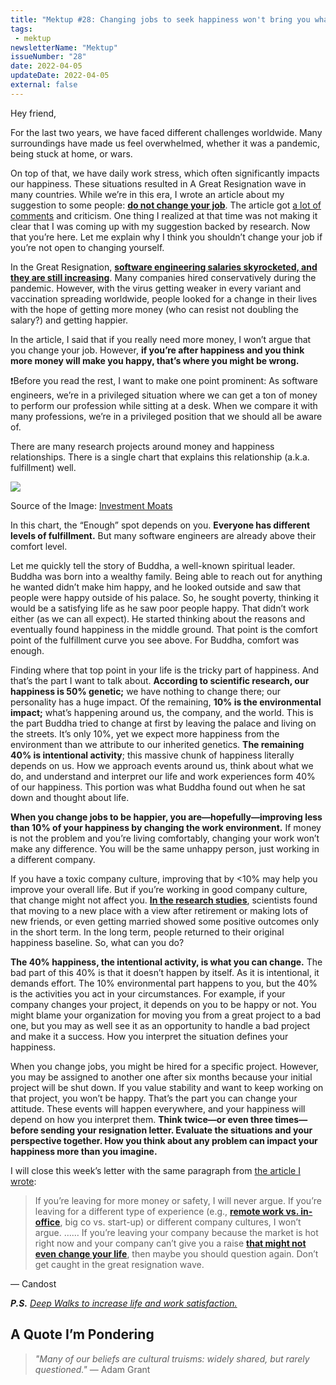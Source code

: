 ```yaml
---
title: "Mektup #28: Changing jobs to seek happiness won't bring you what you want"
tags:
 - mektup
newsletterName: "Mektup"
issueNumber: "28"
date: 2022-04-05
updateDate: 2022-04-05
external: false
---
```


Hey friend,

For the last two years, we have faced different challenges worldwide. Many surroundings have made us feel overwhelmed, whether it was a pandemic, being stuck at home, or wars.

On top of that, we have daily work stress, which often significantly impacts our happiness. These situations resulted in A Great Resignation wave in many countries. While we’re in this era, I wrote an article about my suggestion to some people: **[do not change your job](/do-not-change-jobs/)**. The article got [a lot of comments](https://news.ycombinator.com/item?id=30437733) and criticism. One thing I realized at that time was not making it clear that I was coming up with my suggestion backed by research. Now that you’re here. Let me explain why I think you shouldn’t change your job if you’re not open to changing yourself.

In the Great Resignation, **[software engineering salaries skyrocketed, and they are still increasing](https://blog.pragmaticengineer.com/off-cycle-compensation-adjustments-for-software-engineers-in-2021/)**. Many companies hired conservatively during the pandemic. However, with the virus getting weaker in every variant and vaccination spreading worldwide, people looked for a change in their lives with the hope of getting more money (who can resist not doubling the salary?) and getting happier.

In the article, I said that if you really need more money, I won’t argue that you change your job. However, **if you’re after happiness and you think more money will make you happy, that’s where you might be wrong.**

❗Before you read the rest, I want to make one point prominent: As software engineers, we’re in a privileged situation where we can get a ton of money to perform our profession while sitting at a desk. When we compare it with many professions, we’re in a privileged position that we should all be aware of.

There are many research projects around money and happiness relationships. There is a single chart that explains this relationship (a.k.a. fulfillment) well.

![](/images/content/newsletter/the-fulfillment-curve.png)

Source of the Image: [Investment Moats](https://investmentmoats.com/budgeting/your-fulfillment-curveunderstanding-how-much-money-is-enough/)

In this chart, the “Enough” spot depends on you. **Everyone has different levels of fulfillment.** But many software engineers are already above their comfort level.

Let me quickly tell the story of Buddha, a well-known spiritual leader. Buddha was born into a wealthy family. Being able to reach out for anything he wanted didn’t make him happy, and he looked outside and saw that people were happy outside of his palace. So, he sought poverty, thinking it would be a satisfying life as he saw poor people happy. That didn’t work either (as we can all expect). He started thinking about the reasons and eventually found happiness in the middle ground. That point is the comfort point of the fulfillment curve you see above. For Buddha, comfort was enough.

Finding where that top point in your life is the tricky part of happiness. And that’s the part I want to talk about. **According to scientific research, our happiness is 50% genetic;** we have nothing to change there; our personality has a huge impact. Of the remaining, **10% is the environmental impact;** what’s happening around us, the company, and the world. This is the part Buddha tried to change at first by leaving the palace and living on the streets. It’s only 10%, yet we expect more happiness from the environment than we attribute to our inherited genetics. **The remaining 40% is intentional activity**; this massive chunk of happiness literally depends on us. How we approach events around us, think about what we do, and understand and interpret our life and work experiences form 40% of our happiness. This portion was what Buddha found out when he sat down and thought about life.

**When you change jobs to be happier, you are—hopefully—improving less than 10% of your happiness by changing the work environment.** If money is not the problem and you’re living comfortably, changing your work won’t make any difference. You will be the same unhappy person, just working in a different company.

If you have a toxic company culture, improving that by <10% may help you improve your overall life. But if you’re working in good company culture, that change might not affect you. **[In the research studies](http://sonjalyubomirsky.com/wp-content/themes/sonjalyubomirsky/papers/LSS2005.pdf)**, scientists found that moving to a new place with a view after retirement or making lots of new friends, or even getting married showed some positive outcomes only in the short term. In the long term, people returned to their original happiness baseline. So, what can you do?

**The 40% happiness, the intentional activity, is what you can change.** The bad part of this 40% is that it doesn’t happen by itself. As it is intentional, it demands effort. The 10% environmental part happens to you, but the 40% is the activities you act in your circumstances. For example, if your company changes your project, it depends on you to be happy or not. You might blame your organization for moving you from a great project to a bad one, but you may as well see it as an opportunity to handle a bad project and make it a success. How you interpret the situation defines your happiness.

When you change jobs, you might be hired for a specific project. However, you may be assigned to another one after six months because your initial project will be shut down. If you value stability and want to keep working on that project, you won’t be happy. That’s the part you can change your attitude. These events will happen everywhere, and your happiness will depend on how you interpret them. **Think twice—or even three times—before sending your resignation letter. Evaluate the situations and your perspective together. How you think about any problem can impact your happiness more than you imagine.**

I will close this week’s letter with the same paragraph from [the article I wrote](/do-not-change-jobs/):

> If you’re leaving for more money or safety, I will never argue. If you’re leaving for a different type of experience (e.g., **[remote work vs. in-office](/why-are-hybrid-meetings-terrible-remote-vs-on-site-meetings/)**, big co vs. start-up) or different company cultures, I won’t argue. …… If you’re leaving your company because the market is hot right now and your company can’t give you a raise **[that might not even change your life](https://www.oreilly.com/library/view/your-money-the/9780596809430/ch01.html#the_fulfillment_curve)**, then maybe you should question again. Don’t get caught in the great resignation wave.

— Candost

***P.S.** [Deep Walks to increase life and work satisfaction.](/csikszentmihalyi-newport-and-pressfield-on-creativity-time-and-deep-walks-in-remote-work/)*

## A Quote I’m Pondering

> _"Many of our beliefs are cultural truisms: widely shared, but rarely questioned."_​ — Adam Grant
